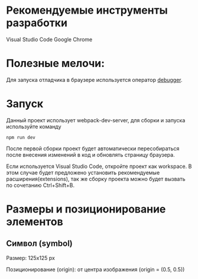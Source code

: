 # Рекомендуемые инструменты разработки

Visual Studio Code
Google Chrome

# Полезные мелочи:

Для запуска отладчика в браузере используется оператор [debugger](https://developer.mozilla.org/en-US/docs/Web/JavaScript/Reference/Statements/debugger).

# Запуск

Данный проект использует webpack-dev-server, для сборки и запуска используйте команду

```
npm run dev
```

После первой сборки проект будет автоматически пересобираться после внесения изменений в код и обновлять страницу браузера.

Если используется Visual Studio Code, откройте проект как workspace.
В этом случае будет предложено установить рекомендуемые расширения(extensions), так же сборку проекта можно будет вызвать по сочетанию Ctrl+Shift+B.

# Размеры и позиционирование элементов

## Символ (symbol)

Размер: 125x125 px

Позиционирование (origin): от центра изображения (origin = (0.5, 0.5))
